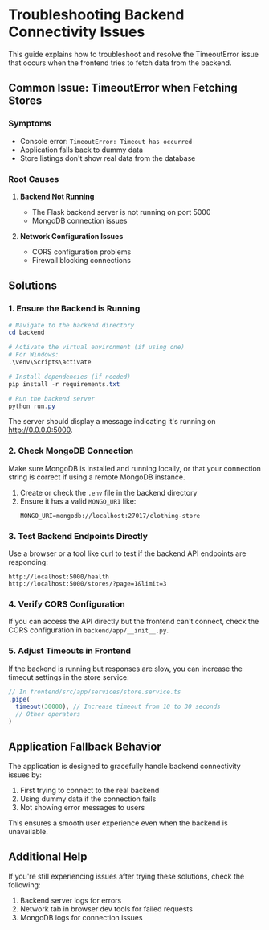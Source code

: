 # Troubleshooting Backend Connectivity Issues

This guide explains how to troubleshoot and resolve the TimeoutError issue that occurs when the frontend tries to fetch data from the backend.

## Common Issue: TimeoutError when Fetching Stores

### Symptoms
- Console error: `TimeoutError: Timeout has occurred`
- Application falls back to dummy data
- Store listings don't show real data from the database

### Root Causes

1. **Backend Not Running**
   - The Flask backend server is not running on port 5000
   - MongoDB connection issues

2. **Network Configuration Issues**
   - CORS configuration problems
   - Firewall blocking connections

## Solutions

### 1. Ensure the Backend is Running

```powershell
# Navigate to the backend directory
cd backend

# Activate the virtual environment (if using one)
# For Windows:
.\venv\Scripts\activate

# Install dependencies (if needed)
pip install -r requirements.txt

# Run the backend server
python run.py
```

The server should display a message indicating it's running on http://0.0.0.0:5000.

### 2. Check MongoDB Connection

Make sure MongoDB is installed and running locally, or that your connection string is correct if using a remote MongoDB instance.

1. Create or check the `.env` file in the backend directory
2. Ensure it has a valid `MONGO_URI` like:
   ```
   MONGO_URI=mongodb://localhost:27017/clothing-store
   ```

### 3. Test Backend Endpoints Directly

Use a browser or a tool like curl to test if the backend API endpoints are responding:

```
http://localhost:5000/health
http://localhost:5000/stores/?page=1&limit=3
```

### 4. Verify CORS Configuration

If you can access the API directly but the frontend can't connect, check the CORS configuration in `backend/app/__init__.py`.

### 5. Adjust Timeouts in Frontend

If the backend is running but responses are slow, you can increase the timeout settings in the store service:

```typescript
// In frontend/src/app/services/store.service.ts
.pipe(
  timeout(30000), // Increase timeout from 10 to 30 seconds
  // Other operators
)
```

## Application Fallback Behavior

The application is designed to gracefully handle backend connectivity issues by:

1. First trying to connect to the real backend
2. Using dummy data if the connection fails
3. Not showing error messages to users

This ensures a smooth user experience even when the backend is unavailable.

## Additional Help

If you're still experiencing issues after trying these solutions, check the following:

1. Backend server logs for errors
2. Network tab in browser dev tools for failed requests
3. MongoDB logs for connection issues 